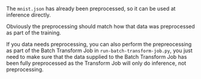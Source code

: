 The `mnist.json` has already been preprocessed, so it can be used
at inference directly.

Obviously the preprocessing should match how that data was preprocessed
as part of the training.

If you data needs preprocessing, you can also perform the prepreocessing
as part of the Batch Transform Job in `run-batch-transform-job.py`,
you just need to make sure that the data supplied to the Batch
Transform Job has been fully preprocessed as the Transform Job will
only do inference, not preprocessing.

